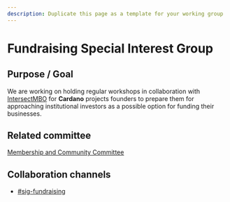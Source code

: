 ```yaml
---
description: Duplicate this page as a template for your working group
---
```


# Fundraising Special Interest Group

## Purpose / Goal

We are working on holding regular workshops in collaboration with [IntersectMBO](https://intersectmbo.org/) for **Cardano** projects founders to prepare them for approaching institutional investors as a possible option for funding their businesses.

## Related committee

[Membership and Community Committee](https://intersect.gitbook.io/community-and-membership-committee)

## Collaboration channels&#x20;

* [#sig-fundraising](https://discord.com/channels/1136727663583698984/1235598092716216340)

